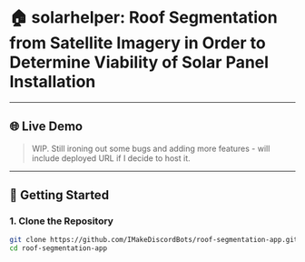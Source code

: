 # 🏠 solarhelper: Roof Segmentation from Satellite Imagery in Order to Determine Viability of Solar Panel Installation

---

## 🌐 Live Demo
> WIP. Still ironing out some bugs and adding more features - will include deployed URL if I decide to host it.

---

## 🚀 Getting Started

### 1. Clone the Repository

```bash
git clone https://github.com/IMakeDiscordBots/roof-segmentation-app.git
cd roof-segmentation-app